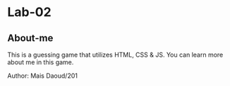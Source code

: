 # Lab-02

## About-me

This is a guessing game that utilizes HTML, CSS & JS. You can learn more about me in this game.

Author: Mais Daoud/201
<!-- Links and Resources
submission PR
Any Links you used as reference
Reflections and Comments
Consider including the answers to your daily journal and submission questions here
This is also a good place to reflect on the tools and resources used and learned -->
